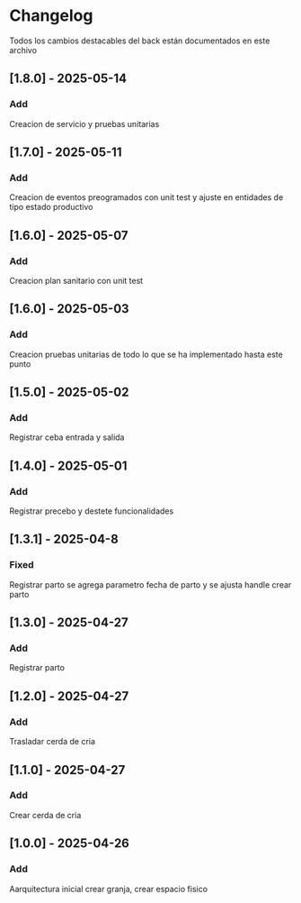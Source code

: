 # Changelog


Todos los cambios destacables del back están documentados en este archivo


## [1.8.0] - 2025-05-14

### Add
Creacion de servicio y pruebas unitarias 

## [1.7.0] - 2025-05-11

### Add
Creacion de eventos preogramados con unit test y ajuste en entidades de tipo estado productivo

## [1.6.0] - 2025-05-07

### Add
Creacion plan sanitario con unit test 


## [1.6.0] - 2025-05-03

### Add
Creacion pruebas unitarias de todo lo que se ha implementado hasta este punto 


## [1.5.0] - 2025-05-02

### Add
Registrar ceba entrada y salida 

## [1.4.0] - 2025-05-01

### Add
Registrar  precebo y destete funcionalidades

## [1.3.1] - 2025-04-8

### Fixed
Registrar parto se agrega parametro fecha de parto y se ajusta handle crear parto

## [1.3.0] - 2025-04-27

### Add
Registrar parto

## [1.2.0] - 2025-04-27

### Add
Trasladar cerda de cria

## [1.1.0] - 2025-04-27

### Add

Crear cerda de cria 



## [1.0.0] - 2025-04-26

### Add

Aarquitectura inicial crear granja, crear espacio fisico 

